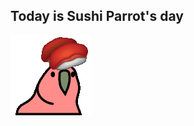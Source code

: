 <h2>Today is Sushi Parrot's day</h2><img src="https://raw.githubusercontent.com/jmhobbs/cultofthepartyparrot.com/master/parrots/hd/sushiparrot.gif" />